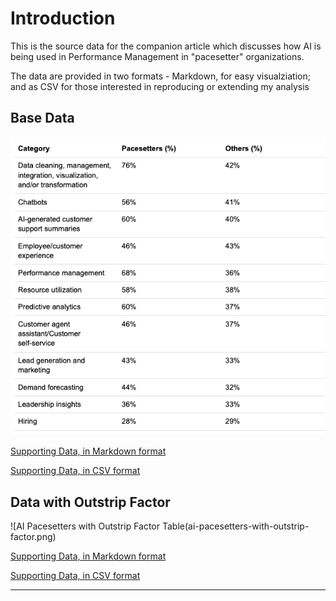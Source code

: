 # Introduction
This is the source data for the companion article which discusses how AI is being used in Performance Management in "pacesetter" organizations.

The data are provided in two formats - Markdown, for easy visualziation; and as CSV for those interested in reproducing or extending my analysis
## Base Data

![AI Pacesetters Table](ai-pacesetters.png)

[Supporting Data, in Markdown format](./ai-pacesetters.md)

[Supporting Data, in CSV format](./ai-pacesetters.csv)

## Data with Outstrip Factor
![AI Pacesetters with Outstrip Factor Table(ai-pacesetters-with-outstrip-factor.png)

[Supporting Data, in Markdown format](./ai-pacesetters-with-outstrip-factor.md)

[Supporting Data, in CSV format](./ai-pacesetters-with-outstrip-factor.csv)

---

